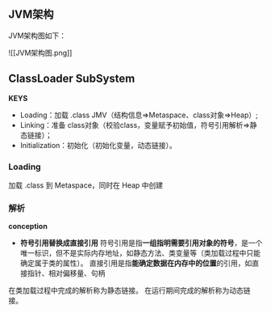 ## JVM架构
JVM架构图如下：

![[JVM架构图.png]]

## ClassLoader SubSystem
**KEYS**
- Loading：加载 .class JMV（结构信息=>Metaspace、class对象=>Heap）; 
- Linking：准备 class对象（校验class，变量赋予初始值，符号引用解析=>静态链接）；
- Initialization：初始化（初始化变量，动态链接）。

### Loading
加载 .class 到 Metaspace，同时在 Heap 中创建


### 解析
**conception**
- **符号引用替换成直接引用**
符号引用是指**一组指明需要引用对象的符号**，是一个唯一标识，但不是实际内存地址，如静态方法、类变量等（类加载过程中只能确定属于类的属性）。 
直接引用是指**能确定数据在内存中的位置**的引用，如直接指针、相对偏移量、句柄

在类加载过程中完成的解析称为静态链接。
在运行期间完成的解析称为动态链接。



